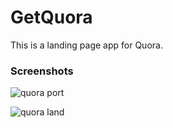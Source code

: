# GetQuora
This is a landing page app for Quora.

### Screenshots


![quora port](https://user-images.githubusercontent.com/35659656/37911065-b384826c-312c-11e8-9789-9ca790c4d8cf.png)

![quora land](https://user-images.githubusercontent.com/35659656/37911063-b30fec7c-312c-11e8-81af-034aa62ca196.png)
